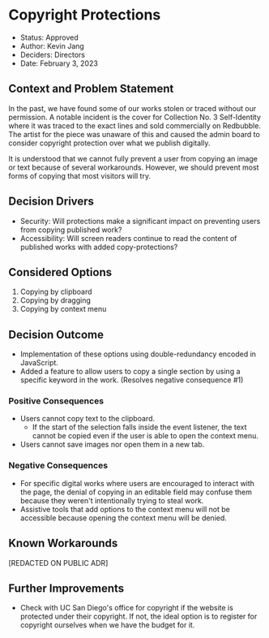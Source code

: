 # Copyright Protections

* Status: Approved
* Author: Kevin Jang
* Deciders: Directors
* Date: February 3, 2023

## Context and Problem Statement
In the past, we have found some of our works stolen or traced without our permission. A notable incident is the cover for Collection No. 3 Self-Identity where it was traced to the exact lines and sold commercially on Redbubble. The artist for the piece was unaware of this and caused the admin board to consider copyright protection over what we publish digitally. 

It is understood that we cannot fully prevent a user from copying an image or text because of several workarounds. However, we should prevent most forms of copying that most visitors will try. 

## Decision Drivers

* Security: Will protections make a significant impact on preventing users from copying published work?
* Accessibility: Will screen readers continue to read the content of published works with added copy-protections?

## Considered Options

1. Copying by clipboard
2. Copying by dragging
3. Copying by context menu

## Decision Outcome

* Implementation of these options using double-redundancy encoded in JavaScript. 
* Added a feature to allow users to copy a single section by using a specific keyword in the work. (Resolves negative consequence #1)

### Positive Consequences 

* Users cannot copy text to the clipboard.
  * If the start of the selection falls inside the event listener, the text cannot be copied even if the user is able to open the context menu.
* Users cannot save images nor open them in a new tab.

### Negative Consequences

* For specific digital works where users are encouraged to interact with the page, the denial of copying in an editable field may confuse them because they weren't intentionally trying to steal work.
* Assistive tools that add options to the context menu will not be accessible because opening the context menu will be denied.

## Known Workarounds
[REDACTED ON PUBLIC ADR]

## Further Improvements
* Check with UC San Diego's office for copyright if the website is protected under their copyright. If not, the ideal option is to register for copyright ourselves when we have the budget for it.